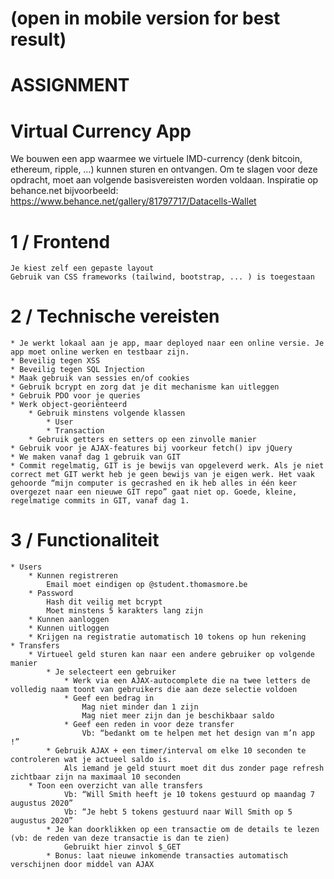 # (open in mobile version for best result)


# ASSIGNMENT

# Virtual Currency App
We bouwen een app waarmee we virtuele IMD-currency (denk bitcoin, ethereum, ripple, …) kunnen sturen en ontvangen. Om te slagen voor deze opdracht, moet aan volgende basisvereisten worden voldaan.
Inspiratie op behance.net bijvoorbeeld: https://www.behance.net/gallery/81797717/Datacells-Wallet


# 1 / Frontend
    Je kiest zelf een gepaste layout 
    Gebruik van CSS frameworks (tailwind, bootstrap, ... ) is toegestaan

# 2 / Technische vereisten
    * Je werkt lokaal aan je app, maar deployed naar een online versie. Je app moet online werken en testbaar zijn.
    * Beveilig tegen XSS
    * Beveilig tegen SQL Injection
    * Maak gebruik van sessies en/of cookies
    * Gebruik bcrypt en zorg dat je dit mechanisme kan uitleggen
    * Gebruik PDO voor je queries
    * Werk object-georiënteerd
        * Gebruik minstens volgende klassen
            * User
            * Transaction
        * Gebruik getters en setters op een zinvolle manier
    * Gebruik voor je AJAX-features bij voorkeur fetch() ipv jQuery
    * We maken vanaf dag 1 gebruik van GIT
    * Commit regelmatig, GIT is je bewijs van opgeleverd werk. Als je niet correct met GIT werkt heb je geen bewijs van je eigen werk. Het vaak gehoorde “mijn computer is gecrashed en ik heb alles in één keer overgezet naar een nieuwe GIT repo” gaat niet op. Goede, kleine, regelmatige commits in GIT, vanaf dag 1. 

# 3 / Functionaliteit
    * Users
        * Kunnen registreren
            Email moet eindigen op @student.thomasmore.be
        * Password
            Hash dit veilig met bcrypt
            Moet minstens 5 karakters lang zijn
        * Kunnen aanloggen
        * Kunnen uitloggen
        * Krijgen na registratie automatisch 10 tokens op hun rekening
    * Transfers
        * Virtueel geld sturen kan naar een andere gebruiker op volgende manier
            * Je selecteert een gebruiker
                * Werk via een AJAX-autocomplete die na twee letters de volledig naam toont van gebruikers die aan deze selectie voldoen
                * Geef een bedrag in
                    Mag niet minder dan 1 zijn
                    Mag niet meer zijn dan je beschikbaar saldo
                * Geef een reden in voor deze transfer
                    Vb: “bedankt om te helpen met het design van m’n app !”
            * Gebruik AJAX + een timer/interval om elke 10 seconden te controleren wat je actueel saldo is.
                Als iemand je geld stuurt moet dit dus zonder page refresh zichtbaar zijn na maximaal 10 seconden
        * Toon een overzicht van alle transfers
                Vb: “Will Smith heeft je 10 tokens gestuurd op maandag 7 augustus 2020”
                Vb: “Je hebt 5 tokens gestuurd naar Will Smith op 5 augustus 2020”
            * Je kan doorklikken op een transactie om de details te lezen (vb: de reden van deze transactie is dan te zien)
                Gebruikt hier zinvol $_GET
            * Bonus: laat nieuwe inkomende transacties automatisch verschijnen door middel van AJAX

